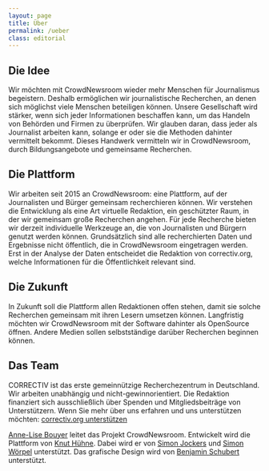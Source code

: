 ```yaml
---
layout: page
title: Über
permalink: /ueber
class: editorial
---
```

## Die Idee
Wir möchten mit CrowdNewsroom wieder mehr Menschen für Journalismus begeistern. Deshalb ermöglichen wir journalistische Recherchen, an denen sich möglichst viele Menschen beteiligen können. Unsere Gesellschaft wird stärker, wenn sich jeder Informationen beschaffen kann, um das Handeln von Behörden und Firmen zu überprüfen. Wir glauben daran, dass jeder als Journalist arbeiten kann, solange er oder sie die Methoden dahinter vermittelt bekommt. Dieses Handwerk vermitteln wir in CrowdNewsroom, durch Bildungsangebote und gemeinsame Recherchen.

## Die Plattform
Wir arbeiten seit 2015 an CrowdNewsroom: eine Plattform, auf der Journalisten und Bürger gemeinsam recherchieren können. Wir verstehen die Entwicklung als eine Art virtuelle Redaktion, ein geschützter Raum, in der wir gemeinsam große Recherchen angehen. Für jede Recherche bieten wir derzeit individuelle Werkzeuge an, die von Journalisten und Bürgern genutzt werden können. Grundsätzlich sind alle recherchierten Daten und Ergebnisse nicht öffentlich, die in CrowdNewsroom eingetragen werden. Erst in der Analyse der Daten entscheidet die Redaktion von correctiv.org, welche Informationen für die Öffentlichkeit relevant sind.

## Die Zukunft
In Zukunft soll die Plattform allen Redaktionen offen stehen, damit sie solche Recherchen gemeinsam mit ihren Lesern umsetzen können. Langfristig möchten wir CrowdNewsroom mit der Software dahinter als OpenSource öffnen. Andere Medien sollen selbstständige darüber Recherchen beginnen können. 

## Das Team

CORRECTIV ist das erste gemeinnützige Recherchezentrum in Deutschland. Wir arbeiten unabhängig und nicht-gewinnorientiert. Die Redaktion finanziert sich ausschließlich über Spenden und Mitgliedsbeiträge von Unterstützern. Wenn Sie mehr über uns erfahren und uns unterstützen möchten: [correctiv.org unterstützen](http://correctiv.org/unterstuetzen)

[Anne-Lise Bouyer](https://github.com/annelisebouyer) leitet das Projekt CrowdNewsroom. Entwickelt wird die Plattform von [Knut Hühne](https://github.com/k-nut). Dabei wird er von [Simon Jockers](https://github.com/sjockers) und [Simon Wörpel](https://github.com/simonwoerpel) unterstützt. Das grafische Design wird von [Benjamin Schubert](https://github.com/benjamin-schubert) unterstützt.
